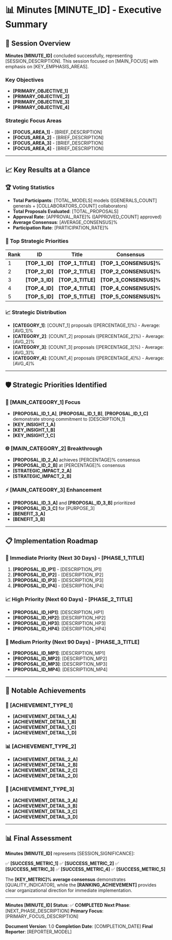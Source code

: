 # 📊 Minutes [MINUTE_ID] - Executive Summary

## 🎯 Session Overview
**Minutes [MINUTE_ID]** concluded successfully, representing [SESSION_DESCRIPTION]. This session focused on [MAIN_FOCUS] with emphasis on [KEY_EMPHASIS_AREAS].

### Key Objectives
- **[PRIMARY_OBJECTIVE_1]**
- **[PRIMARY_OBJECTIVE_2]**
- **[PRIMARY_OBJECTIVE_3]**
- **[PRIMARY_OBJECTIVE_4]**

### Strategic Focus Areas
- **[FOCUS_AREA_1]** - [BRIEF_DESCRIPTION]
- **[FOCUS_AREA_2]** - [BRIEF_DESCRIPTION]
- **[FOCUS_AREA_3]** - [BRIEF_DESCRIPTION]
- **[FOCUS_AREA_4]** - [BRIEF_DESCRIPTION]

---

## 📈 Key Results at a Glance

### 🏆 Voting Statistics
- **Total Participants**: [TOTAL_MODELS] models ([GENERALS_COUNT] generals + [COLLABORATORS_COUNT] collaborators)
- **Total Proposals Evaluated**: [TOTAL_PROPOSALS]
- **Approval Rate**: [APPROVAL_RATE]% ([APPROVED_COUNT] approved)
- **Average Consensus**: [AVERAGE_CONSENSUS]%
- **Participation Rate**: [PARTICIPATION_RATE]%

### 🎯 Top Strategic Priorities
| Rank | ID | Title | Consensus |
|------|----|-------|-----------|
| 1 | **[TOP_1_ID]** | **[TOP_1_TITLE]** | **[TOP_1_CONSENSUS]%** |
| 2 | **[TOP_2_ID]** | **[TOP_2_TITLE]** | **[TOP_2_CONSENSUS]%** |
| 3 | **[TOP_3_ID]** | **[TOP_3_TITLE]** | **[TOP_3_CONSENSUS]%** |
| 4 | **[TOP_4_ID]** | **[TOP_4_TITLE]** | **[TOP_4_CONSENSUS]%** |
| 5 | **[TOP_5_ID]** | **[TOP_5_TITLE]** | **[TOP_5_CONSENSUS]%** |

### 📈 Strategic Distribution
- **[CATEGORY_1]**: [COUNT_1] proposals ([PERCENTAGE_1]%) - Average: [AVG_1]%
- **[CATEGORY_2]**: [COUNT_2] proposals ([PERCENTAGE_2]%) - Average: [AVG_2]%
- **[CATEGORY_3]**: [COUNT_3] proposals ([PERCENTAGE_3]%) - Average: [AVG_3]%
- **[CATEGORY_4]**: [COUNT_4] proposals ([PERCENTAGE_4]%) - Average: [AVG_4]%

---

## 🛡️ Strategic Priorities Identified

### 🔐 [MAIN_CATEGORY_1] Focus
- **[PROPOSAL_ID_1_A]**, **[PROPOSAL_ID_1_B]**, **[PROPOSAL_ID_1_C]** demonstrate strong commitment to [DESCRIPTION_1]
- **[KEY_INSIGHT_1_A]**
- **[KEY_INSIGHT_1_B]**
- **[KEY_INSIGHT_1_C]**

### 🌐 [MAIN_CATEGORY_2] Breakthrough
- **[PROPOSAL_ID_2_A]** achieves [PERCENTAGE]% consensus
- **[PROPOSAL_ID_2_B]** at [PERCENTAGE]% consensus
- **[STRATEGIC_IMPACT_2_A]**
- **[STRATEGIC_IMPACT_2_B]**

### ⚡ [MAIN_CATEGORY_3] Enhancement
- **[PROPOSAL_ID_3_A]** and **[PROPOSAL_ID_3_B]** prioritized
- **[PROPOSAL_ID_3_C]** for [PURPOSE_3]
- **[BENEFIT_3_A]**
- **[BENEFIT_3_B]**

---

## 📋 Implementation Roadmap

### 🚀 Immediate Priority (Next 30 Days) - [PHASE_1_TITLE]
1. **[PROPOSAL_ID_IP1]** - [DESCRIPTION_IP1]
2. **[PROPOSAL_ID_IP2]** - [DESCRIPTION_IP2]
3. **[PROPOSAL_ID_IP3]** - [DESCRIPTION_IP3]
4. **[PROPOSAL_ID_IP4]** - [DESCRIPTION_IP4]

### 📈 High Priority (Next 60 Days) - [PHASE_2_TITLE]
- **[PROPOSAL_ID_HP1]**: [DESCRIPTION_HP1]
- **[PROPOSAL_ID_HP2]**: [DESCRIPTION_HP2]
- **[PROPOSAL_ID_HP3]**: [DESCRIPTION_HP3]
- **[PROPOSAL_ID_HP4]**: [DESCRIPTION_HP4]

### 🔄 Medium Priority (Next 90 Days) - [PHASE_3_TITLE]
- **[PROPOSAL_ID_MP1]**: [DESCRIPTION_MP1]
- **[PROPOSAL_ID_MP2]**: [DESCRIPTION_MP2]
- **[PROPOSAL_ID_MP3]**: [DESCRIPTION_MP3]
- **[PROPOSAL_ID_MP4]**: [DESCRIPTION_MP4]

---

## 🌟 Notable Achievements

### 🎯 [ACHIEVEMENT_TYPE_1]
- **[ACHIEVEMENT_DETAIL_1_A]**
- **[ACHIEVEMENT_DETAIL_1_B]**
- **[ACHIEVEMENT_DETAIL_1_C]**
- **[ACHIEVEMENT_DETAIL_1_D]**

### 📊 [ACHIEVEMENT_TYPE_2]
- **[ACHIEVEMENT_DETAIL_2_A]**
- **[ACHIEVEMENT_DETAIL_2_B]**
- **[ACHIEVEMENT_DETAIL_2_C]**
- **[ACHIEVEMENT_DETAIL_2_D]**

### 🤝 [ACHIEVEMENT_TYPE_3]
- **[ACHIEVEMENT_DETAIL_3_A]**
- **[ACHIEVEMENT_DETAIL_3_B]**
- **[ACHIEVEMENT_DETAIL_3_C]**
- **[ACHIEVEMENT_DETAIL_3_D]**

---

## 📊 Final Assessment

**Minutes [MINUTE_ID]** represents [SESSION_SIGNIFICANCE]:

✅ **[SUCCESS_METRIC_1]**
✅ **[SUCCESS_METRIC_2]**
✅ **[SUCCESS_METRIC_3]**
✅ **[SUCCESS_METRIC_4]**
✅ **[SUCCESS_METRIC_5]**

The **[KEY_METRIC]% average consensus** demonstrates [QUALITY_INDICATOR], while the **[RANKING_ACHIEVEMENT]** provides clear organizational direction for immediate implementation.

---

**Minutes [MINUTE_ID] Status**: ✅ **COMPLETED**
**Next Phase**: [NEXT_PHASE_DESCRIPTION]
**Primary Focus**: [PRIMARY_FOCUS_DESCRIPTION]

**Document Version**: 1.0
**Completion Date**: [COMPLETION_DATE]
**Final Reporter**: [REPORTER_MODEL]
